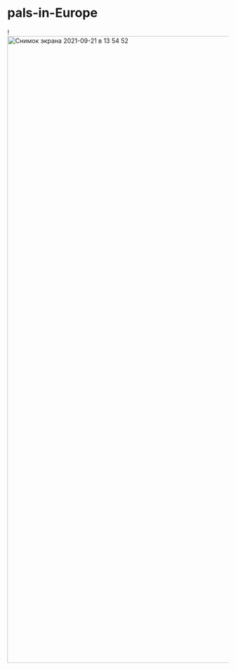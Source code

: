 # pals-in-Europe
!<img width="1428" alt="Снимок экрана 2021-09-21 в 13 54 52" src="https://user-images.githubusercontent.com/68367464/134159577-19308860-81f2-40b0-8550-77f960fc4063.png">



